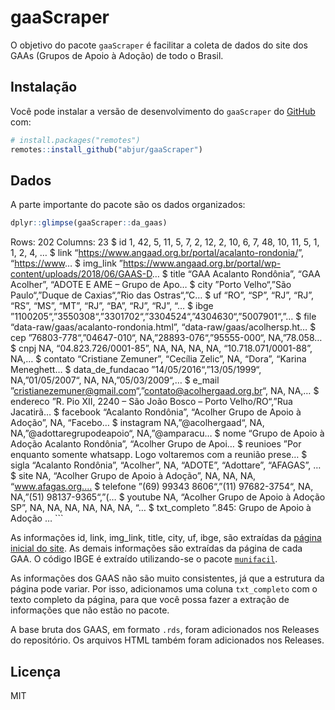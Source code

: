 
<!-- README.md is generated from README.Rmd. Please edit that file -->

# gaaScraper

<!-- badges: start -->

<!-- badges: end -->

O objetivo do pacote `gaaScraper` é facilitar a coleta de dados do site
dos GAAs (Grupos de Apoio à Adoção) de todo o Brasil.

## Instalação

Você pode instalar a versão de desenvolvimento do `gaaScraper` do
[GitHub](https://github.com/abjur/gaaScraper) com:

``` r
# install.packages("remotes")
remotes::install_github("abjur/gaaScraper")
```

## Dados

A parte importante do pacote são os dados organizados:

``` r
dplyr::glimpse(gaaScraper::da_gaas)
```

Rows: 202 Columns: 23 $ id <int> 1, 42, 5, 11, 5, 7, 2, 12, 2, 10, 6, 7,
48, 10, 11, 5, 1, 1, 2, 4, … $ link <chr>
“<https://www.angaad.org.br/portal/acalanto-rondonia/>”,
“<https://www>… $ img\_link
<chr>”<https://www.angaad.org.br/portal/wp-content/uploads/2018/06/GAAS-D>…
$ title <chr> “GAA Acalanto Rondônia”, “GAA Acolher”, “ADOTE E AME –
Grupo de Apo… $ city <chr>”Porto Velho“,”São Paulo“,”Duque de
Caxias“,”Rio das Ostras“,”C… $ uf <chr> “RO”, “SP”, “RJ”, “RJ”,
“RS”, “MS”, “MT”, “RJ”, “BA”, “RJ”, “RJ”, “… $ ibge
<chr>”1100205“,”3550308“,”3301702“,”3304524“,”4304630“,”5007901“,”…
$ file <chr> “data-raw/gaas/acalanto-rondonia.html”,
“data-raw/gaas/acolhersp.ht… $ cep <chr>”76803-778“,”04647-010“,
NA,”28893-076“,”95555-000“, NA,”78.058… $ cnpj <chr> NA,
“04.823.726/0001-85”, NA, NA, NA, NA, “10.718.071/0001-88”, NA,… $
contato <chr> “Cristiane Zemuner”, “Cecília Zelic”, NA, “Dora”, “Karina
Meneghett… $ data\_de\_fundacao <chr>”14/05/2016“,”13/05/1999“,
NA,”01/05/2007“, NA, NA,”05/03/2009“,… $ e\_mail
<chr>”<cristianezemuner@gmail.com>“,”<contato@acolhergaad.org.br>“,
NA, NA,… $ endereco <chr>”R. Pio XII, 2240 – São João Bosco – Porto
Velho/RO“,”Rua Jacatirã… $ facebook <chr> “Acalanto Rondônia”, “Acolher
Grupo de Apoio à Adoção”, NA, “Facebo… $ instagram <chr>
NA,”@acolhergaad“, NA, NA,”@adottaregrupodeapoio“, NA,”@amparacu… $
nome <chr> “Grupo de Apoio à Adoção Acalanto Rondônia”, “Acolher Grupo
de Apoi… $ reunioes <chr>”Por enquanto somente whatsapp. Logo voltaremos
com a reunião prese… $ sigla <chr> “Acalanto Rondônia”, “Acolher”, NA,
“ADOTE”, “Adottare”, “AFAGAS”, … $ site <chr> NA, “Acolher Grupo de
Apoio à Adoção”, NA, NA, NA, “www.afagas.org.… $ telefone <chr>”(69)
99343 8606“,”(11) 97682-3754“, NA, NA,”(51) 98137-9365“,”(… $ youtube
<chr> NA, “Acolher Grupo de Apoio à Adoção SP”, NA, NA, NA, NA, NA, NA,
“… $ txt\_completo <chr>”.845: Grupo de Apoio à Adoção … \`\`\`

As informações id, link, img\_link, title, city, uf, ibge, são extraídas
da [página inicial do site](https://www.angaad.org.br/portal/gaas/). As
demais informações são extraídas da página de cada GAA. O código IBGE é
extraído utilizando-se o pacote
[`munifacil`](https://github.com/curso-r/munifacil).

As informações dos GAAS não são muito consistentes, já que a estrutura
da página pode variar. Por isso, adicionamos uma coluna `txt_completo`
com o texto completo da página, para que você possa fazer a extração de
informações que não estão no pacote.

A base bruta dos GAAS, em formato `.rds`, foram adicionados nos Releases
do repositório. Os arquivos HTML também foram adicionados nos Releases.

## Licença

MIT
